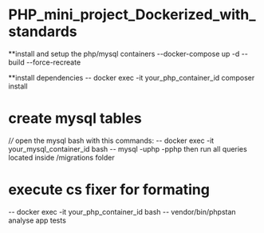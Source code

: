 # PHP_mini_project_Dockerized_with_standards

\*\*install and setup the php/mysql containers
--docker-compose up -d --build --force-recreate

\*\*install dependencies
-- docker exec -it your_php_container_id composer install

# create mysql tables

/_/_ open the mysql bash with this commands:
-- docker exec -it your_mysql_container_id bash
-- mysql -uphp -pphp
then run all queries located inside /migrations folder

# execute cs fixer for formating

-- docker exec -it your_php_container_id bash
-- vendor/bin/phpstan analyse app tests
